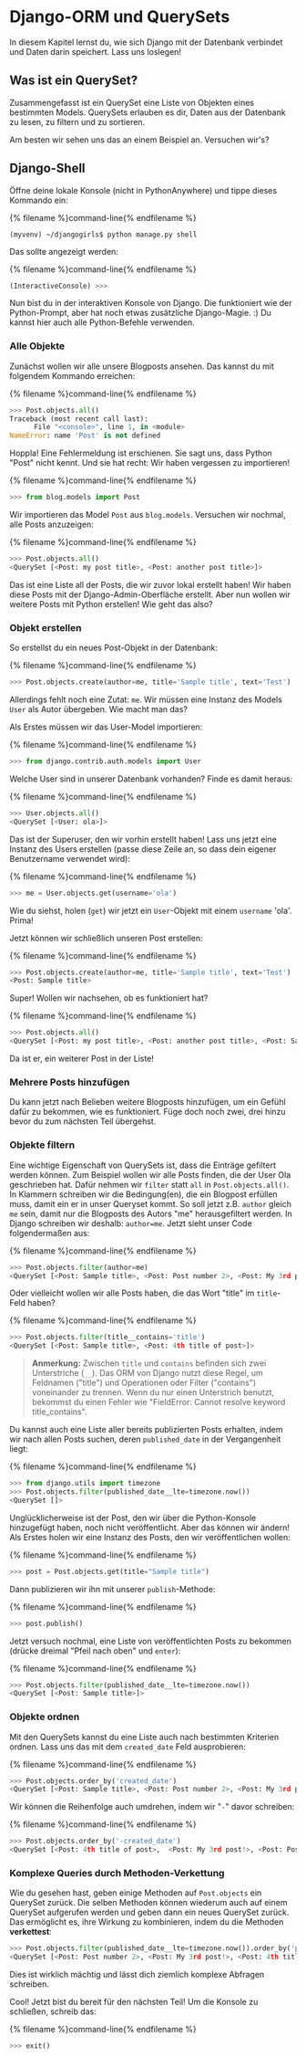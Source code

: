 # Django-ORM und QuerySets

In diesem Kapitel lernst du, wie sich Django mit der Datenbank verbindet und Daten darin speichert. Lass uns loslegen!

## Was ist ein QuerySet?

Zusammengefasst ist ein QuerySet eine Liste von Objekten eines bestimmten Models. QuerySets erlauben es dir, Daten aus der Datenbank zu lesen, zu filtern und zu sortieren.

Am besten wir sehen uns das an einem Beispiel an. Versuchen wir's?

## Django-Shell

Öffne deine lokale Konsole (nicht in PythonAnywhere) und tippe dieses Kommando ein:

{% filename %}command-line{% endfilename %}

    (myvenv) ~/djangogirls$ python manage.py shell
    

Das sollte angezeigt werden:

{% filename %}command-line{% endfilename %}

```python
(InteractiveConsole) >>>
```

Nun bist du in der interaktiven Konsole von Django. Die funktioniert wie der Python-Prompt, aber hat noch etwas zusätzliche Django-Magie. :) Du kannst hier auch alle Python-Befehle verwenden.

### Alle Objekte

Zunächst wollen wir alle unsere Blogposts ansehen. Das kannst du mit folgendem Kommando erreichen:

{% filename %}command-line{% endfilename %}

```python
>>> Post.objects.all()
Traceback (most recent call last):
      File "<console>", line 1, in <module>
NameError: name 'Post' is not defined
```

Hoppla! Eine Fehlermeldung ist erschienen. Sie sagt uns, dass Python "Post" nicht kennt. Und sie hat recht: Wir haben vergessen zu importieren!

{% filename %}command-line{% endfilename %}

```python
>>> from blog.models import Post
```

Wir importieren das Model `Post` aus `blog.models`. Versuchen wir nochmal, alle Posts anzuzeigen:

{% filename %}command-line{% endfilename %}

```python
>>> Post.objects.all()
<QuerySet [<Post: my post title>, <Post: another post title>]>
```

Das ist eine Liste all der Posts, die wir zuvor lokal erstellt haben! Wir haben diese Posts mit der Django-Admin-Oberfläche erstellt. Aber nun wollen wir weitere Posts mit Python erstellen! Wie geht das also?

### Objekt erstellen

So erstellst du ein neues Post-Objekt in der Datenbank:

{% filename %}command-line{% endfilename %}

```python
>>> Post.objects.create(author=me, title='Sample title', text='Test')
```

Allerdings fehlt noch eine Zutat: `me`. Wir müssen eine Instanz des Models `User` als Autor übergeben. Wie macht man das?

Als Erstes müssen wir das User-Model importieren:

{% filename %}command-line{% endfilename %}

```python
>>> from django.contrib.auth.models import User
```

Welche User sind in unserer Datenbank vorhanden? Finde es damit heraus:

{% filename %}command-line{% endfilename %}

```python
>>> User.objects.all()
<QuerySet [<User: ola>]>
```

Das ist der Superuser, den wir vorhin erstellt haben! Lass uns jetzt eine Instanz des Users erstellen (passe diese Zeile an, so dass dein eigener Benutzername verwendet wird):

{% filename %}command-line{% endfilename %}

```python
>>> me = User.objects.get(username='ola')
```

Wie du siehst, holen (`get`) wir jetzt ein `User`-Objekt mit einem `username` 'ola'. Prima!

Jetzt können wir schließlich unseren Post erstellen:

{% filename %}command-line{% endfilename %}

```python
>>> Post.objects.create(author=me, title='Sample title', text='Test')
<Post: Sample title>
```

Super! Wollen wir nachsehen, ob es funktioniert hat?

{% filename %}command-line{% endfilename %}

```python
>>> Post.objects.all()
<QuerySet [<Post: my post title>, <Post: another post title>, <Post: Sample title>]>
```

Da ist er, ein weiterer Post in der Liste!

### Mehrere Posts hinzufügen

Du kann jetzt nach Belieben weitere Blogposts hinzufügen, um ein Gefühl dafür zu bekommen, wie es funktioniert. Füge doch noch zwei, drei hinzu bevor du zum nächsten Teil übergehst.

### Objekte filtern

Eine wichtige Eigenschaft von QuerySets ist, dass die Einträge gefiltert werden können. Zum Beispiel wollen wir alle Posts finden, die der User Ola geschrieben hat. Dafür nehmen wir `filter` statt `all` in `Post.objects.all()`. In Klammern schreiben wir die Bedingung(en), die ein Blogpost erfüllen muss, damit ein er in unser Queryset kommt. So soll jetzt z.B. `author` gleich `me` sein, damit nur die Blogposts des Autors "me" herausgefiltert werden. In Django schreiben wir deshalb: `author=me`. Jetzt sieht unser Code folgendermaßen aus:

{% filename %}command-line{% endfilename %}

```python
>>> Post.objects.filter(author=me)
<QuerySet [<Post: Sample title>, <Post: Post number 2>, <Post: My 3rd post!>, <Post: 4th title of post>]>
```

Oder vielleicht wollen wir alle Posts haben, die das Wort "title" im `title`-Feld haben?

{% filename %}command-line{% endfilename %}

```python
>>> Post.objects.filter(title__contains='title')
<QuerySet [<Post: Sample title>, <Post: 4th title of post>]>
```

> **Anmerkung:** Zwischen `title` und `contains` befinden sich zwei Unterstriche (`__`). Das ORM von Django nutzt diese Regel, um Feldnamen ("title") und Operationen oder Filter ("contains") voneinander zu trennen. Wenn du nur einen Unterstrich benutzt, bekommst du einen Fehler wie "FieldError: Cannot resolve keyword title_contains".

Du kannst auch eine Liste aller bereits publizierten Posts erhalten, indem wir nach allen Posts suchen, deren `published_date` in der Vergangenheit liegt:

{% filename %}command-line{% endfilename %}

```python
>>> from django.utils import timezone
>>> Post.objects.filter(published_date__lte=timezone.now())
<QuerySet []>
```

Unglücklicherweise ist der Post, den wir über die Python-Konsole hinzugefügt haben, noch nicht veröffentlicht. Aber das können wir ändern! Als Erstes holen wir eine Instanz des Posts, den wir veröffentlichen wollen:

{% filename %}command-line{% endfilename %}

```python
>>> post = Post.objects.get(title="Sample title")
```

Dann publizieren wir ihn mit unserer `publish`-Methode:

{% filename %}command-line{% endfilename %}

```python
>>> post.publish()
```

Jetzt versuch nochmal, eine Liste von veröffentlichten Posts zu bekommen (drücke dreimal "Pfeil nach oben" und `enter`):

{% filename %}command-line{% endfilename %}

```python
>>> Post.objects.filter(published_date__lte=timezone.now())
<QuerySet [<Post: Sample title>]>
```

### Objekte ordnen

Mit den QuerySets kannst du eine Liste auch nach bestimmten Kriterien ordnen. Lass uns das mit dem `created_date` Feld ausprobieren:

{% filename %}command-line{% endfilename %}

```python
>>> Post.objects.order_by('created_date')
<QuerySet [<Post: Sample title>, <Post: Post number 2>, <Post: My 3rd post!>, <Post: 4th title of post>]>
```

Wir können die Reihenfolge auch umdrehen, indem wir "`-`" davor schreiben:

{% filename %}command-line{% endfilename %}

```python
>>> Post.objects.order_by('-created_date')
<QuerySet [<Post: 4th title of post>,  <Post: My 3rd post!>, <Post: Post number 2>, <Post: Sample title>]>
```

### Komplexe Queries durch Methoden-Verkettung

Wie du gesehen hast, geben einige Methoden auf `Post.objects` ein QuerySet zurück. Die selben Methoden können wiederum auch auf einem QuerySet aufgerufen werden und geben dann ein neues QuerySet zurück. Das ermöglicht es, ihre Wirkung zu kombinieren, indem du die Methoden **verkettest**:

```python
>>> Post.objects.filter(published_date__lte=timezone.now()).order_by('published_date')
<QuerySet [<Post: Post number 2>, <Post: My 3rd post!>, <Post: 4th title of post>, <Post: Sample title>]>
```

Dies ist wirklich mächtig und lässt dich ziemlich komplexe Abfragen schreiben.

Cool! Jetzt bist du bereit für den nächsten Teil! Um die Konsole zu schließen, schreib das:

{% filename %}command-line{% endfilename %}

```python
>>> exit()
```